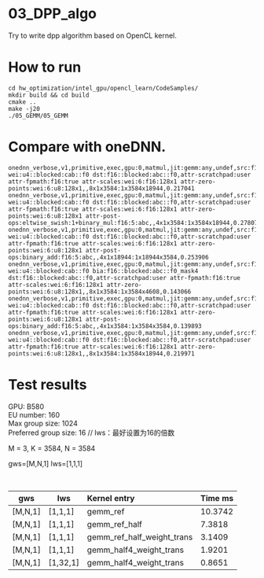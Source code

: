 # 03_DPP_algo

Try to write dpp algorithm based on OpenCL kernel.

# How to run

    cd hw_optimization/intel_gpu/opencl_learn/CodeSamples/
    mkdir build && cd build
    cmake ..
    make -j20
    ./05_GEMM/05_GEMM

# Compare with oneDNN.

```
onednn_verbose,v1,primitive,exec,gpu:0,matmul,jit:gemm:any,undef,src:f16::blocked:abc::f0 wei:u4::blocked:cab::f0 dst:f16::blocked:abc::f0,attr-scratchpad:user attr-fpmath:f16:true attr-scales:wei:6:f16:128x1 attr-zero-points:wei:6:u8:128x1,,8x1x3584:1x3584x18944,0.217041
onednn_verbose,v1,primitive,exec,gpu:0,matmul,jit:gemm:any,undef,src:f16::blocked:abc::f0 wei:u4::blocked:cab::f0 dst:f16::blocked:abc::f0,attr-scratchpad:user attr-fpmath:f16:true attr-scales:wei:6:f16:128x1 attr-zero-points:wei:6:u8:128x1 attr-post-ops:eltwise_swish:1+binary_mul:f16:5:abc,,4x1x3584:1x3584x18944,0.278076
onednn_verbose,v1,primitive,exec,gpu:0,matmul,jit:gemm:any,undef,src:f16::blocked:abc::f0 wei:u4::blocked:cab::f0 dst:f16::blocked:abc::f0,attr-scratchpad:user attr-fpmath:f16:true attr-scales:wei:6:f16:128x1 attr-zero-points:wei:6:u8:128x1 attr-post-ops:binary_add:f16:5:abc,,4x1x18944:1x18944x3584,0.253906
onednn_verbose,v1,primitive,exec,gpu:0,matmul,jit:gemm:any,undef,src:f16::blocked:abc::f0 wei:u4::blocked:cab::f0 bia:f16::blocked:abc::f0_mask4 dst:f16::blocked:abc::f0,attr-scratchpad:user attr-fpmath:f16:true attr-scales:wei:6:f16:128x1 attr-zero-points:wei:6:u8:128x1,,8x1x3584:1x3584x4608,0.143066
onednn_verbose,v1,primitive,exec,gpu:0,matmul,jit:gemm:any,undef,src:f16::blocked:abc::f0 wei:u4::blocked:cab::f0 dst:f16::blocked:abc::f0,attr-scratchpad:user attr-fpmath:f16:true attr-scales:wei:6:f16:128x1 attr-zero-points:wei:6:u8:128x1 attr-post-ops:binary_add:f16:5:abc,,4x1x3584:1x3584x3584,0.139893
onednn_verbose,v1,primitive,exec,gpu:0,matmul,jit:gemm:any,undef,src:f16::blocked:abc::f0 wei:u4::blocked:cab::f0 dst:f16::blocked:abc::f0,attr-scratchpad:user attr-fpmath:f16:true attr-scales:wei:6:f16:128x1 attr-zero-points:wei:6:u8:128x1,,8x1x3584:1x3584x18944,0.219971
```

# Test results

GPU: B580       <br>
EU number: 160  <br>
Max group size: 1024    <br>
Preferred group size: 16       // lws：最好设置为16的倍数   <br>

M = 3, K = 3584, N = 3584   <br>

gws=[M,N,1]
lws=[1,1,1]

<br>

|   gws   |   lws    | Kernel entry                         | Time ms  |
| --------| -------- |:------------------------------------ | :------  |
| [M,N,1] | [1,1,1]  | gemm_ref                             | 10.3742  |
| [M,N,1] | [1,1,1]  | gemm_ref_half                        | 7.3818   |
| [M,N,1] | [1,1,1]  | gemm_ref_half_weight_trans           | 3.1409   |
| [M,N,1] | [1,1,1]  | gemm_half4_weight_trans              | 1.9201   |
| [M,N,1] | [1,32,1] | gemm_half4_weight_trans              | 0.8651   |
